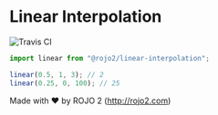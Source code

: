 # Linear Interpolation 
![Travis CI](https://travis-ci.org/rojo2/linear-interpolation.svg?branch=master)

```javascript
import linear from "@rojo2/linear-interpolation";

linear(0.5, 1, 3); // 2
linear(0.25, 0, 100); // 25
```


Made with :heart: by ROJO 2 (http://rojo2.com)
